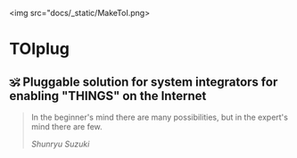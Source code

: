 <img src="docs/_static/MakeToI.png>
# TOIplug

## :om: Pluggable solution for system integrators for enabling **"THINGS" on the Internet**

> In the beginner's mind there are many possibilities, but in the expert's mind there are few.
>
> *Shunryu Suzuki*

